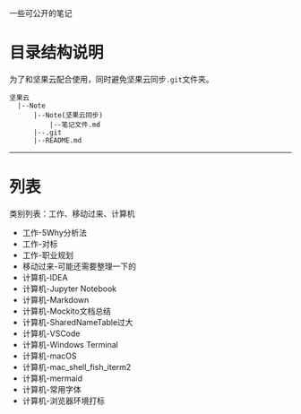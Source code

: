 一些可公开的笔记

# 目录结构说明

为了和坚果云配合使用，同时避免坚果云同步`.git`文件夹。

```
坚果云
  |--Note
      |--Note(坚果云同步)
          |--笔记文件.md
      |--.git
      |--README.md
```

------------------------------------------------------

# 列表

类别列表：工作、移动过来、计算机

+ 工作-5Why分析法
+ 工作-对标
+ 工作-职业规划
+ 移动过来-可能还需要整理一下的
+ 计算机-IDEA
+ 计算机-Jupyter Notebook
+ 计算机-Markdown
+ 计算机-Mockito文档总结
+ 计算机-SharedNameTable过大
+ 计算机-VSCode
+ 计算机-Windows Terminal
+ 计算机-macOS
+ 计算机-mac_shell_fish_iterm2
+ 计算机-mermaid
+ 计算机-常用字体
+ 计算机-浏览器环境打标

